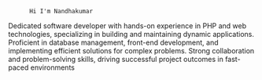           Hi I'm Nandhakumar
Dedicated software developer with hands-on experience in PHP and web technologies, specializing in building and maintaining dynamic applications. Proficient in database management, front-end development, and implementing efficient solutions for complex problems. Strong collaboration and problem-solving skills, driving successful project outcomes in fast-paced environments
